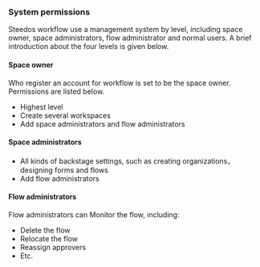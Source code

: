 ### System permissions
Steedos workflow use a management system by level, including space owner, space administrators, flow administrator and normal users. A brief introduction about the four levels is given below.
#### Space owner
 Who register an account for workflow is set to be the space owner. Permissions are listed below.
  - Highest level
  - Create several workspaces
  - Add space administrators and flow administrators
 
#### Space administrators
  - All kinds of backstage settings, such as creating organizations，designing forms and flows
  - Add flow administrators
 
#### Flow administrators
 Flow administrators can Monitor the flow, including:
  - Delete the flow
  - Relocate the flow
  - Reassign approvers
  - Etc.
